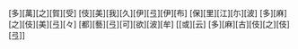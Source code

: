 [多][萬][之][賀][受] [伎][美][我][久][伊][弖][伊][布] [保][里][江][尓][波] [多][麻][之][伎][美][弖][々] [都][藝][弖][可][欲][波][牟] [[或][云] [多][麻][古][伎][之][伎][弖]]

